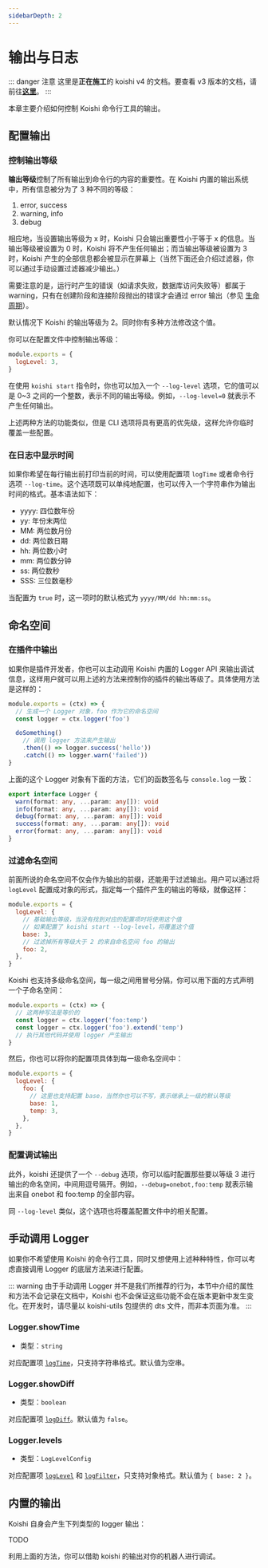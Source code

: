 ```yaml
---
sidebarDepth: 2
---
```


# 输出与日志

::: danger 注意
这里是**正在施工**的 koishi v4 的文档。要查看 v3 版本的文档，请前往[**这里**](/)。
:::

本章主要介绍如何控制 Koishi 命令行工具的输出。

## 配置输出

### 控制输出等级

**输出等级**控制了所有输出到命令行的内容的重要性。在 Koishi 内置的输出系统中，所有信息被分为了 3 种不同的等级：

1. error, success
2. warning, info
3. debug

相应地，当设置输出等级为 x 时，Koishi 只会输出重要性小于等于 x 的信息。当输出等级被设置为 0 时，Koishi 将不产生任何输出；而当输出等级被设置为 3 时，Koishi 产生的全部信息都会被显示在屏幕上（当然下面还会介绍过滤器，你可以通过手动设置过滤器减少输出。）

需要注意的是，运行时产生的错误（如请求失败，数据库访问失败等）都属于 warning，只有在创建阶段和连接阶段抛出的错误才会通过 error 输出（参见 [生命周期](./lifecycle.md#生命周期)）。

默认情况下 Koishi 的输出等级为 2。同时你有多种方法修改这个值。

你可以在配置文件中控制输出等级：

```js title=koishi.config.js
module.exports = {
  logLevel: 3,
}
```

在使用 `koishi start` 指令时，你也可以加入一个 `--log-level` 选项，它的值可以是 0~3 之间的一个整数，表示不同的输出等级。例如，`--log-level=0` 就表示不产生任何输出。

上述两种方法的功能类似，但是 CLI 选项将具有更高的优先级，这样允许你临时覆盖一些配置。

### 在日志中显示时间

如果你希望在每行输出前打印当前的时间，可以使用配置项 `logTime` 或者命令行选项 `--log-time`。这个选项既可以单纯地配置，也可以传入一个字符串作为输出时间的格式。基本语法如下：

- yyyy: 四位数年份
- yy: 年份末两位
- MM: 两位数月份
- dd: 两位数日期
- hh: 两位数小时
- mm: 两位数分钟
- ss: 两位数秒
- SSS: 三位数毫秒

当配置为 `true` 时，这一项时的默认格式为 `yyyy/MM/dd hh:mm:ss`。

## 命名空间

### 在插件中输出

如果你是插件开发者，你也可以主动调用 Koishi 内置的 Logger API 来输出调试信息，这样用户就可以用上述的方法来控制你的插件的输出等级了。具体使用方法是这样的：

```js title=my-plugin.js
module.exports = (ctx) => {
  // 生成一个 Logger 对象，foo 作为它的命名空间
  const logger = ctx.logger('foo')

  doSomething()
    // 调用 logger 方法来产生输出
    .then(() => logger.success('hello'))
    .catch(() => logger.warn('failed'))
}
```

上面的这个 Logger 对象有下面的方法，它们的函数签名与 `console.log` 一致：

```ts no-extra-header
export interface Logger {
  warn(format: any, ...param: any[]): void
  info(format: any, ...param: any[]): void
  debug(format: any, ...param: any[]): void
  success(format: any, ...param: any[]): void
  error(format: any, ...param: any[]): void
}
```

### 过滤命名空间

前面所说的命名空间不仅会作为输出的前缀，还能用于过滤输出。用户可以通过将 `logLevel` 配置成对象的形式，指定每一个插件产生的输出的等级，就像这样：

```js title=koishi.config.js
module.exports = {
  logLevel: {
    // 基础输出等级，当没有找到对应的配置项时将使用这个值
    // 如果配置了 koishi start --log-level，将覆盖这个值
    base: 3,
    // 过滤掉所有等级大于 2 的来自命名空间 foo 的输出
    foo: 2,
  },
}
```

Koishi 也支持多级命名空间，每一级之间用冒号分隔，你可以用下面的方式声明一个子命名空间：

```js title=plugin-foo.js
module.exports = (ctx) => {
  // 这两种写法是等价的
  const logger = ctx.logger('foo:temp')
  const logger = ctx.logger('foo').extend('temp')
  // 执行其他代码并使用 logger 产生输出
}
```

然后，你也可以将你的配置项具体到每一级命名空间中：

```js title=koishi.config.js
module.exports = {
  logLevel: {
    foo: {
      // 这里也支持配置 base，当然你也可以不写，表示继承上一级的默认等级
      base: 1,
      temp: 3,
    },
  },
}
```

### 配置调试输出

此外，koishi 还提供了一个 `--debug` 选项，你可以临时配置那些要以等级 3 进行输出的命名空间，中间用逗号隔开。例如，`--debug=onebot,foo:temp` 就表示输出来自 onebot 和 foo:temp 的全部内容。

同 `--log-level` 类似，这个选项也将覆盖配置文件中的相关配置。

## 手动调用 Logger

如果你不希望使用 Koishi 的命令行工具，同时又想使用上述种种特性，你可以考虑直接调用 Logger 的底层方法来进行配置。

::: warning
由于手动调用 Logger 并不是我们所推荐的行为，本节中介绍的属性和方法不会记录在文档中，Koishi 也不会保证这些功能不会在版本更新中发生变化。在开发时，请尽量以 koishi-utils 包提供的 dts 文件，而非本页面为准。
:::

### Logger.showTime

- 类型：`string`

对应配置项 [`logTime`](../../api/core/app.md#options-logtime)，只支持字符串格式。默认值为空串。

### Logger.showDiff

- 类型：`boolean`

对应配置项 [`logDiff`](../../api/core/app.md#options-logdiff)。默认值为 `false`。

### Logger.levels

- 类型：`LogLevelConfig`

对应配置项 [`logLevel`](../../api/core/app.md#options-loglevel) 和 [`logFilter`](../../api/core/app.md#options-logfilter)，只支持对象格式。默认值为 `{ base: 2 }`。

## 内置的输出

Koishi 自身会产生下列类型的 logger 输出：

TODO

利用上面的方法，你可以借助 koishi 的输出对你的机器人进行调试。
